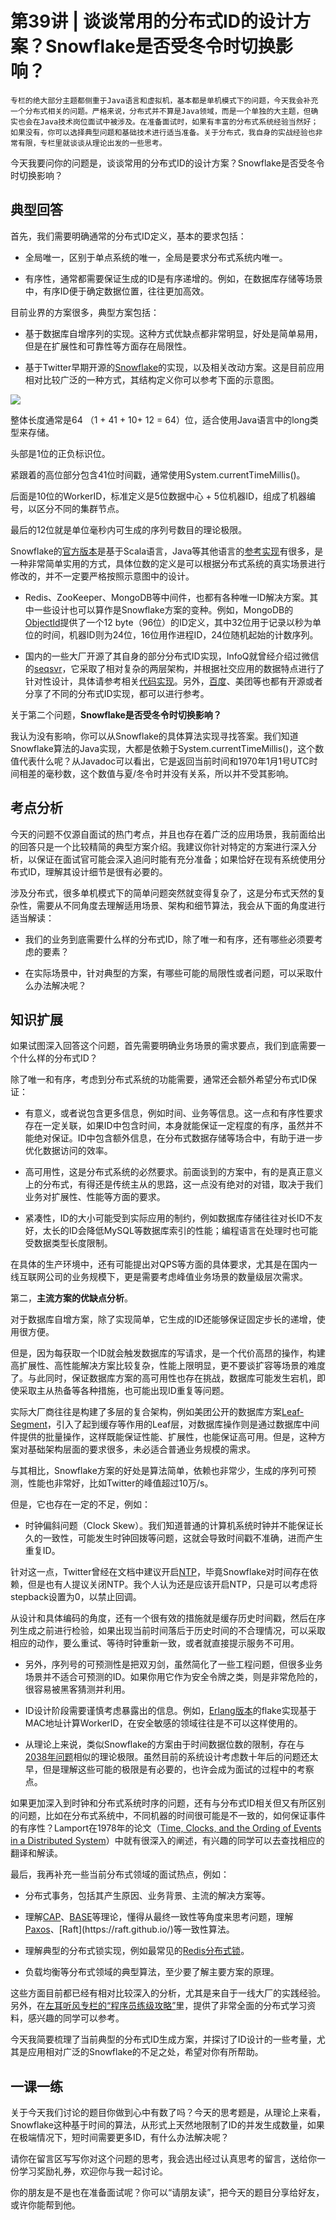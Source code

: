 # 第39讲 | 谈谈常用的分布式ID的设计方案？Snowflake是否受冬令时切换影响？

    专栏的绝大部分主题都侧重于Java语言和虚拟机，基本都是单机模式下的问题，今天我会补充一个分布式相关的问题。严格来说，分布式并不算是Java领域，而是一个单独的大主题，但确实也会在Java技术岗位面试中被涉及。在准备面试时，如果有丰富的分布式系统经验当然好；如果没有，你可以选择典型问题和基础技术进行适当准备。关于分布式，我自身的实战经验也非常有限，专栏里就谈谈从理论出发的一些思考。

今天我要问你的问题是，谈谈常用的分布式ID的设计方案？Snowflake是否受冬令时切换影响？

## 典型回答

首先，我们需要明确通常的分布式ID定义，基本的要求包括：

*   全局唯一，区别于单点系统的唯一，全局是要求分布式系统内唯一。
    
*   有序性，通常都需要保证生成的ID是有序递增的。例如，在数据库存储等场景中，有序ID便于确定数据位置，往往更加高效。
    

目前业界的方案很多，典型方案包括：

*   基于数据库自增序列的实现。这种方式优缺点都非常明显，好处是简单易用，但是在扩展性和可靠性等方面存在局限性。
    
*   基于Twitter早期开源的[Snowflake](https://github.com/twitter/snowflake)的实现，以及相关改动方案。这是目前应用相对比较广泛的一种方式，其结构定义你可以参考下面的示意图。
    

![](https://static001.geekbang.org/resource/image/ff/ad/ffd41494a39ef737b3c1151929c3c4ad.png)

整体长度通常是64 （1 + 41 + 10+ 12 = 64）位，适合使用Java语言中的long类型来存储。

头部是1位的正负标识位。

紧跟着的高位部分包含41位时间戳，通常使用System.currentTimeMillis()。

后面是10位的WorkerID，标准定义是5位数据中心 + 5位机器ID，组成了机器编号，以区分不同的集群节点。

最后的12位就是单位毫秒内可生成的序列号数目的理论极限。

Snowflake的[官方版本](https://github.com/twitter/snowflake)是基于Scala语言，Java等其他语言的[参考实现](https://github.com/relops/snowflake)有很多，是一种非常简单实用的方式，具体位数的定义是可以根据分布式系统的真实场景进行修改的，并不一定要严格按照示意图中的设计。

*   Redis、ZooKeeper、MongoDB等中间件，也都有各种唯一ID解决方案。其中一些设计也可以算作是Snowflake方案的变种。例如，MongoDB的[ObjectId](http://mongodb.github.io/node-mongodb-native/2.0/tutorials/objectid/)提供了一个12 byte（96位）的ID定义，其中32位用于记录以秒为单位的时间，机器ID则为24位，16位用作进程ID，24位随机起始的计数序列。
    
*   国内的一些大厂开源了其自身的部分分布式ID实现，InfoQ就曾经介绍过微信的[seqsvr](http://www.infoq.com/cn/articles/wechat-serial-number-generator-architecture)，它采取了相对复杂的两层架构，并根据社交应用的数据特点进行了针对性设计，具体请参考相关[代码实现](https://github.com/nebula-im/seqsvr)。另外，[百度](https://github.com/baidu/uid-generator/blob/master/README.zh_cn.md)、美团等也都有开源或者分享了不同的分布式ID实现，都可以进行参考。
    

关于第二个问题，**Snowflake是否受冬令时切换影响？**

我认为没有影响，你可以从Snowflake的具体算法实现寻找答案。我们知道Snowflake算法的Java实现，大都是依赖于System.currentTimeMillis()，这个数值代表什么呢？从Javadoc可以看出，它是返回当前时间和1970年1月1号UTC时间相差的毫秒数，这个数值与夏/冬令时并没有关系，所以并不受其影响。

## 考点分析

今天的问题不仅源自面试的热门考点，并且也存在着广泛的应用场景，我前面给出的回答只是一个比较精简的典型方案介绍。我建议你针对特定的方案进行深入分析，以保证在面试官可能会深入追问时能有充分准备；如果恰好在现有系统使用分布式ID，理解其设计细节是很有必要的。

涉及分布式，很多单机模式下的简单问题突然就变得复杂了，这是分布式天然的复杂性，需要从不同角度去理解适用场景、架构和细节算法，我会从下面的角度进行适当解读：

*   我们的业务到底需要什么样的分布式ID，除了唯一和有序，还有哪些必须要考虑的要素？
    
*   在实际场景中，针对典型的方案，有哪些可能的局限性或者问题，可以采取什么办法解决呢？
    

## 知识扩展

如果试图深入回答这个问题，首先需要明确业务场景的需求要点，我们到底需要一个什么样的分布式ID？

除了唯一和有序，考虑到分布式系统的功能需要，通常还会额外希望分布式ID保证：

*   有意义，或者说包含更多信息，例如时间、业务等信息。这一点和有序性要求存在一定关联，如果ID中包含时间，本身就能保证一定程度的有序，虽然并不能绝对保证。ID中包含额外信息，在分布式数据存储等场合中，有助于进一步优化数据访问的效率。
    
*   高可用性，这是分布式系统的必然要求。前面谈到的方案中，有的是真正意义上的分布式，有得还是传统主从的思路，这一点没有绝对的对错，取决于我们业务对扩展性、性能等方面的要求。
    
*   紧凑性，ID的大小可能受到实际应用的制约，例如数据库存储往往对长ID不友好，太长的ID会降低MySQL等数据库索引的性能；编程语言在处理时也可能受数据类型长度限制。
    

在具体的生产环境中，还有可能提出对QPS等方面的具体要求，尤其是在国内一线互联网公司的业务规模下，更是需要考虑峰值业务场景的数量级层次需求。

第二，**主流方案的优缺点分析**。

对于数据库自增方案，除了实现简单，它生成的ID还能够保证固定步长的递增，使用很方便。

但是，因为每获取一个ID就会触发数据库的写请求，是一个代价高昂的操作，构建高扩展性、高性能解决方案比较复杂，性能上限明显，更不要谈扩容等场景的难度了。与此同时，保证数据库方案的高可用性也存在挑战，数据库可能发生宕机，即使采取主从热备等各种措施，也可能出现ID重复等问题。

实际大厂商往往是构建了多层的复合架构，例如美团公开的数据库方案[Leaf-Segment](https://tech.meituan.com/MT_Leaf.html)，引入了起到缓存等作用的Leaf层，对数据库操作则是通过数据库中间件提供的批量操作，这样既能保证性能、扩展性，也能保证高可用。但是，这种方案对基础架构层面的要求很多，未必适合普通业务规模的需求。

与其相比，Snowflake方案的好处是算法简单，依赖也非常少，生成的序列可预测，性能也非常好，比如Twitter的峰值超过10万/s。

但是，它也存在一定的不足，例如：

*   时钟偏斜问题（Clock Skew）。我们知道普通的计算机系统时钟并不能保证长久的一致性，可能发生时钟回拨等问题，这就会导致时间戳不准确，进而产生重复ID。

针对这一点，Twitter曾经在文档中建议开启[NTP](http://doc.ntp.org/4.1.0/ntpd.htm)，毕竟Snowflake对时间存在依赖，但是也有人提议关闭NTP。我个人认为还是应该开启NTP，只是可以考虑将stepback设置为0，以禁止回调。

从设计和具体编码的角度，还有一个很有效的措施就是缓存历史时间戳，然后在序列生成之前进行检验，如果出现当前时间落后于历史时间的不合理情况，可以采取相应的动作，要么重试、等待时钟重新一致，或者就直接提示服务不可用。

*   另外，序列号的可预测性是把双刃剑，虽然简化了一些工程问题，但很多业务场景并不适合可预测的ID。如果你用它作为安全令牌之类，则是非常危险的，很容易被黑客猜测并利用。
    
*   ID设计阶段需要谨慎考虑暴露出的信息。例如，[Erlang版本](https://github.com/boundary/flake)的flake实现基于MAC地址计算WorkerID，在安全敏感的领域往往是不可以这样使用的。
    
*   从理论上来说，类似Snowflake的方案由于时间数据位数的限制，存在与[2038年问题](https://en.wikipedia.org/wiki/Year_2038_problem)相似的理论极限。虽然目前的系统设计考虑数十年后的问题还太早，但是理解这些可能的极限是有必要的，也许会成为面试的过程中的考察点。
    

如果更加深入到时钟和分布式系统时序的问题，还有与分布式ID相关但又有所区别的问题，比如在分布式系统中，不同机器的时间很可能是不一致的，如何保证事件的有序性？Lamport在1978年的论文（[Time, Clocks, and the Ording of Events in a Distributed System](https://amturing.acm.org/p558-lamport.pdf)）中就有很深入的阐述，有兴趣的同学可以去查找相应的翻译和解读。

最后，我再补充一些当前分布式领域的面试热点，例如：

*   分布式事务，包括其产生原因、业务背景、主流的解决方案等。
    
*   理解[CAP](https://en.wikipedia.org/wiki/CAP_theorem)、[BASE](https://en.wikipedia.org/wiki/Eventual_consistency)等理论，懂得从最终一致性等角度来思考问题，理解[Paxos](https://en.wikipedia.org/wiki/Paxos_(computer_science))、[Raft](https://raft.github.io/)等一致性算法。
    
*   理解典型的分布式锁实现，例如最常见的[Redis分布式锁](https://redis.io/topics/distlock)。
    
*   负载均衡等分布式领域的典型算法，至少要了解主要方案的原理。
    

这些方面目前都已经有相对比较深入的分析，尤其是来自于一线大厂的实践经验。另外，在[左耳听风专栏的“程序员练级攻略”](http://time.geekbang.org/column/48)里，提供了非常全面的分布式学习资料，感兴趣的同学可以参考。

今天我简要梳理了当前典型的分布式ID生成方案，并探讨了ID设计的一些考量，尤其是应用相对广泛的Snowflake的不足之处，希望对你有所帮助。

## 一课一练

关于今天我们讨论的题目你做到心中有数了吗？今天的思考题是，从理论上来看，Snowflake这种基于时间的算法，从形式上天然地限制了ID的并发生成数量，如果在极端情况下，短时间需要更多ID，有什么办法解决呢？

请你在留言区写写你对这个问题的思考，我会选出经过认真思考的留言，送给你一份学习奖励礼券，欢迎你与我一起讨论。

你的朋友是不是也在准备面试呢？你可以“请朋友读”，把今天的题目分享给好友，或许你能帮到他。
    